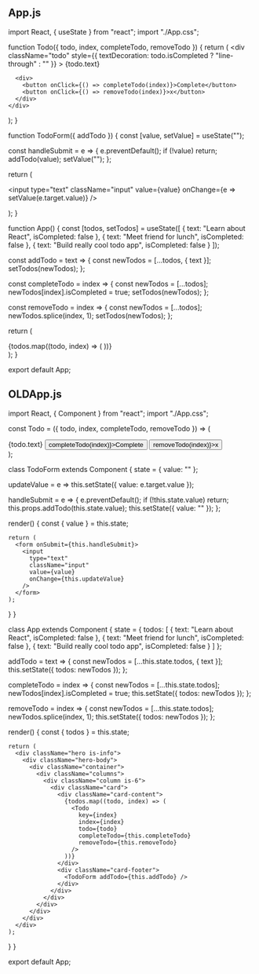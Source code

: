 ## App.js
import React, { useState } from "react";
import "./App.css";

function Todo({ todo, index, completeTodo, removeTodo }) {
  return (
    <div
      className="todo"
      style={{ textDecoration: todo.isCompleted ? "line-through" : "" }}
    >
      {todo.text}

      <div>
        <button onClick={() => completeTodo(index)}>Complete</button>
        <button onClick={() => removeTodo(index)}>x</button>
      </div>
    </div>
  );
}

function TodoForm({ addTodo }) {
  const [value, setValue] = useState("");

  const handleSubmit = e => {
    e.preventDefault();
    if (!value) return;
    addTodo(value);
    setValue("");
  };

  return (
    <form onSubmit={handleSubmit}>
      <input
        type="text"
        className="input"
        value={value}
        onChange={e => setValue(e.target.value)}
      />
    </form>
  );
}

function App() {
  const [todos, setTodos] = useState([
    {
      text: "Learn about React",
      isCompleted: false
    },
    {
      text: "Meet friend for lunch",
      isCompleted: false
    },
    {
      text: "Build really cool todo app",
      isCompleted: false
    }
  ]);

  const addTodo = text => {
    const newTodos = [...todos, { text }];
    setTodos(newTodos);
  };

  const completeTodo = index => {
    const newTodos = [...todos];
    newTodos[index].isCompleted = true;
    setTodos(newTodos);
  };

  const removeTodo = index => {
    const newTodos = [...todos];
    newTodos.splice(index, 1);
    setTodos(newTodos);
  };

  return (
    <div className="app">
      <div className="todo-list">
        {todos.map((todo, index) => (
          <Todo
            key={index}
            index={index}
            todo={todo}
            completeTodo={completeTodo}
            removeTodo={removeTodo}
          />
        ))}
        <TodoForm addTodo={addTodo} />
      </div>
    </div>
  );
}

export default App;

## OLDApp.js

import React, { Component } from "react";
import "./App.css";

const Todo = ({ todo, index, completeTodo, removeTodo }) => (
  <div
    className="todo"
    style={{ textDecoration: todo.isCompleted ? "line-through" : "" }}
  >
    {todo.text}
    <button onClick={() => completeTodo(index)}>Complete</button>
    <button onClick={() => removeTodo(index)}>x</button>
  </div>
);

class TodoForm extends Component {
  state = { value: "" };

  updateValue = e => this.setState({ value: e.target.value });

  handleSubmit = e => {
    e.preventDefault();
    if (!this.state.value) return;
    this.props.addTodo(this.state.value);
    this.setState({ value: "" });
  };

  render() {
    const { value } = this.state;

    return (
      <form onSubmit={this.handleSubmit}>
        <input
          type="text"
          className="input"
          value={value}
          onChange={this.updateValue}
        />
      </form>
    );
  }
}

class App extends Component {
  state = {
    todos: [
      {
        text: "Learn about React",
        isCompleted: false
      },
      {
        text: "Meet friend for lunch",
        isCompleted: false
      },
      {
        text: "Build really cool todo app",
        isCompleted: false
      }
    ]
  };

  addTodo = text => {
    const newTodos = [...this.state.todos, { text }];
    this.setState({ todos: newTodos });
  };

  completeTodo = index => {
    const newTodos = [...this.state.todos];
    newTodos[index].isCompleted = true;
    this.setState({ todos: newTodos });
  };

  removeTodo = index => {
    const newTodos = [...this.state.todos];
    newTodos.splice(index, 1);
    this.setState({ todos: newTodos });
  };

  render() {
    const { todos } = this.state;

    return (
      <div className="hero is-info">
        <div className="hero-body">
          <div className="container">
            <div className="columns">
              <div className="column is-6">
                <div className="card">
                  <div className="card-content">
                    {todos.map((todo, index) => (
                      <Todo
                        key={index}
                        index={index}
                        todo={todo}
                        completeTodo={this.completeTodo}
                        removeTodo={this.removeTodo}
                      />
                    ))}
                  </div>
                  <div className="card-footer">
                    <TodoForm addTodo={this.addTodo} />
                  </div>
                </div>
              </div>
            </div>
          </div>
        </div>
      </div>
    );
  }
}

export default App;
